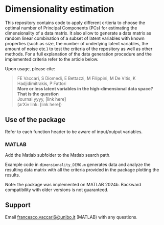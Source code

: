 Dimensionality estimation
===========================================

This repository contains code to apply different crtieria to choose the optimal number of Principal Components (PCs) for estimating the dimensionality of a data matrix. It also allow to generate a data matrix as random linear combination of a subset of latent variables with known properties (such as size, the number of underlying latent variables, the amount of noise etc.) to test the criteria of the repository as well as other methods. For a full explanation of the data generation procedure and the implemented criteria refer to the article below.

Upon usage, please cite:
> FE Vaccari, S Diomedi, E Bettazzi, M Filippini, M De Vitis, K Hadjidimitrakis, P Fattori<br>
> **More or less latent variables  in the high-dimensional data space? That is the question**<br>
> Journal yyyy, [link here]<br>
> (arXiv link: [link here])

## Use of the package

Refer to each function header to be aware of input/output variables.


### MATLAB

Add the Matlab subfolder to the Matlab search path.

Example code in `dimensionality_DEMO.m` generates data and analyze the resulting data matrix with all the criteria provided in the package plotting the results.

Note: the package was implemented on MATLAB 2024b. Backward compatibility with older versions is not guaranteed.


## Support

Email francesco.vaccari6@unibo.it (MATLAB) with any questions.
